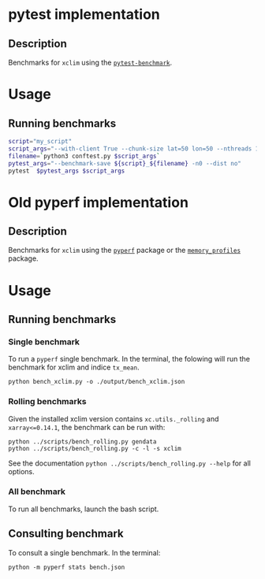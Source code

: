 # pytest implementation 

## Description

Benchmarks for `xclim` using the [`pytest-benchmark`](https://pypi.org/project/pytest-benchmark/).

# Usage 

## Running benchmarks

```bash
script="my_script"
script_args="--with-client True --chunk-size lat=50 lon=50 --nthreads 10 --max-mem 2GB"
filename=`python3 conftest.py $script_args`
pytest_args="--benchmark-save ${script}_${filename} -n0 --dist no"
pytest  $pytest_args $script_args 
```
# Old pyperf implementation

## Description

Benchmarks for `xclim` using the [`pyperf`](https://pyperf.readthedocs.io/en/latest/) package or the [`memory_profiles`](https://pypi.org/project/memory-profiler/) package.
# Usage
## Running benchmarks

### Single benchmark

To run a `pyperf` single benchmark. In the terminal, the folowing will run the benchmark for xclim and indice `tx_mean`.

`python bench_xclim.py -o ./output/bench_xclim.json`

### Rolling benchmarks

Given the installed xclim version contains `xc.utils._rolling` and `xarray<=0.14.1`, the benchmark can be run with:

```
python ../scripts/bench_rolling.py gendata
python ../scripts/bench_rolling.py -c -l -s xclim
```

See the documentation `python ../scripts/bench_rolling.py --help` for all options.

### All benchmark

To run all benchmarks, launch the bash script.

## Consulting benchmark

To consult a single benchmark. In the terminal:

`python -m pyperf stats bench.json`
